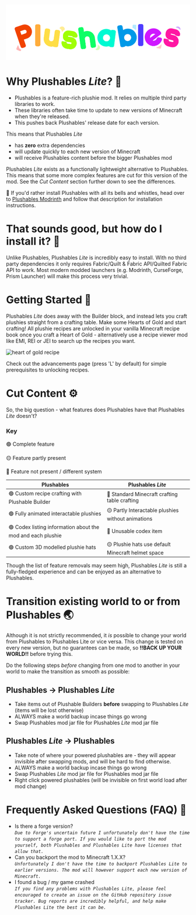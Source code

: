 ![Plushables Banner](https://github.com/Khazoda/plushables-lite/blob/Web-Assets/description_lite/lite_logo_wide_dark.png?raw=true)

# Why Plushables _Lite_? 🦧

- Plushables is a feature-rich plushie mod. It relies on multiple third party libraries to work.
- These libraries often take time to update to new versions of Minecraft when they're released.
- This pushes back Plushables' release date for each version.

This means that Plushables _Lite_

- has **zero** extra dependencies
- will update quickly to each new version of Minecraft
- will receive Plushables content before the bigger Plushables mod

Plushables _Lite_ exists as a functionally lightweight alternative to Plushables. This means that some more complex features are cut for this version of the mod. See the _Cut Content_ section further down to see the differences.

🧨 If you'd rather install Plushables with all its bells and whistles, head over to [Plushables Modrinth](https://modrinth.com/mod/plushables) and follow that description for installation instructions.

# That sounds good, but how do I install it? 🐸

Unlike Plushables, Plushables _Lite_ is incredibly easy to install. With no third party dependencies it only requires Fabric/Quilt & Fabric API/Quilted Fabric API to work. Most modern modded launchers (e.g. Modrinth, CurseForge, Prism Launcher) will make this process very trivial.

# Getting Started 📖

Plushables _Lite_ does away with the Builder block, and instead lets you craft plushies straight from a crafting table. Make some Hearts of Gold and start crafting! All plushie recipes are unlocked in your vanilla Minecraft recipe book once you craft a Heart of Gold - alternatively use a recipe viewer mod like EMI, REI or JEI to search up the recipes you want.

![heart of gold recipe](https://github.com/Khazoda/plushables-lite/blob/Web-Assets/description_lite/heart_of_gold_recipe.gif?raw=true)

Check out the advancements page (press 'L' by default) for simple prerequisites to unlocking recipes.

# Cut Content ⚙️

So, the big question - what features does Plushables have that Plushables _Lite_ doesn't?

### Key

🟢 Complete feature

🟡 Feature partly present

🔴 Feature not present / different system

| Plushables                                                  | Plushables _Lite_                                  |
| ----------------------------------------------------------- | -------------------------------------------------- |
| 🟢 Custom recipe crafting with Plushable Builder            | 🔴 Standard Minecraft crafting table crafting      |
| 🟢 Fully animated interactable plushies                     | 🟡 Partly Interactable plushies without animations |
| 🟢 Codex listing information about the mod and each plushie | 🔴 Unusable codex item                             |
| 🟢 Custom 3D modelled plushie hats                          | 🟡 Plushie hats use default Minecraft helmet space |

Though the list of feature removals may seem high, Plushables _Lite_ is still a fully-fledged experience and can be enjoyed as an alternative to Plushables.

# Transition existing world to or from Plushables 🌏

Although it is not strictly recommended, it _is_ possible to change your world from Plushables to Plushables Lite or vice versa. This change is tested on every new version, but no guarantees can be made, so **!!BACK UP YOUR WORLD!!** before trying this.

Do the following steps _before_ changing from one mod to another in your world to make the transition as smooth as possible:

## Plushables → Plushables _Lite_

- Take items out of Plushable Builders **before** swapping to Plushables _Lite_ (items will be lost otherwise)
- ALWAYS make a world backup incase things go wrong
- Swap Plushables mod jar file for Plushables _Lite_ mod jar file

## Plushables _Lite_ → Plushables

- Take note of where your powered plushables are - they will appear invisible after swapping mods, and will be hard to find otherwise.
- ALWAYS make a world backup incase things go wrong
- Swap Plushables _Lite_ mod jar file for Plushables mod jar file
- Right click powered plushables (will be invisible on first world load after mod change)

# Frequently Asked Questions (FAQ) 🧡

- Is there a forge version?  
  _`Due to Forge's uncertain future I unfortunately don't have the time to support a forge port. If you would like to port the mod yourself, both Plushables and Plushables Lite have licenses that allow that.`_
- Can you backport the mod to Minecraft 1.X.X?  
  _`Unfortunately I don't have the time to backport Plushables Lite to earlier versions. The mod will however support each new version of Minecraft.`_
- I found a bug / my game crashed  
  _`If you find any problems with Plushables Lite, please feel encouraged to create an issue on the GitHub repository issue tracker. Bug reports are incredibly helpful, and help make Plushables Lite the best it can be.`_
